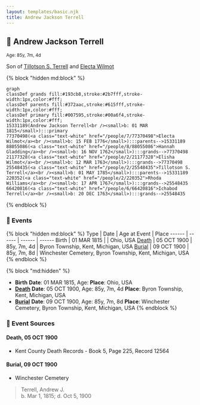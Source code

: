 ```yaml
---
layout: templates/basic.njk
title: Andrew Jackson Terrell
---
```

## 🔵 Andrew Jackson Terrell
<small>Age: 85y, 7m, 4d</small>

Son of [Tillotson S. Terrell](/people/2/25548435) and [Electa Wilmot](/people/7/77370498)

{% block "hidden md:block" %}
```mermaid
graph
classDef grands fill:#193cb8,stroke:#2b7fff,stroke-width:1px,color:#fff;
classDef parents fill:#372aac,stroke:#615fff,stroke-width:1px,color:#fff;
classDef primary fill:#007595,stroke:#00a6f4,stroke-width:1px,color:#fff;
15331189(Andrew Jackson Terrell<br /><small>b: 01 MAR 1815</small>):::primary
77370498(<a class="text-white" href="/people/7/77370498">Electa Wilmot</a><br /><small>b: 15 FEB 1776</small>):::parents-->15331189
88055086(<a class="text-white" href="/people/8/88055086">Hannah Gladding</a><br /><small>b: 16 NOV 1762</small>):::grands-->77370498
21177328(<a class="text-white" href="/people/2/21177328">Elisha Wilmot</a><br /><small>b: 12 MAR 1763</small>):::grands-->77370498
25548435(<a class="text-white" href="/people/2/25548435">Tillotson S. Terrell</a><br /><small>b: 01 MAY 1785</small>):::parents-->15331189
220352(<a class="text-white" href="/people/2/220352">Rhoda Williams</a><br /><small>b: 17 APR 1767</small>):::grands-->25548435
66420816(<a class="text-white" href="/people/6/66420816">Ichabod Terrell</a><br /><small>b: 20 DEC 1763</small>):::grands-->25548435
```
{% endblock %}

### 📆 Events

{% block "hidden md:block" %}
Type | Date | Age at Event | Place
------ | ------ | ------ | ------
Birth | 01 MAR 1815 |  | Ohio, USA
[Death](#event-event-3) | 05 OCT 1900 | 85y, 7m, 4d | Byron Township, Kent, Michigan, USA
[Burial](#event-event-4) | 09 OCT 1900 | 85y, 7m, 8d | Winchester Cemetery, Byron Township, Kent, Michigan, USA
{% endblock %}

{% block "md:hidden" %}
- **Birth**
**Date**: 01 MAR 1815, Age:
**Place**: Ohio, USA
- **[Death](#event-event-3)**
**Date**: 05 OCT 1900, Age: 85y, 7m, 4d
**Place**: Byron Township, Kent, Michigan, USA
- **[Burial](#event-event-4)**
**Date**: 09 OCT 1900, Age: 85y, 7m, 8d
**Place**: Winchester Cemetery, Byron Township, Kent, Michigan, USA
{% endblock %}

### 📰 Event Sources

#### <a id="event-event-3"></a> Death, 05 OCT 1900
* Kent County Death Records  - Book 5, Page 225, Record 12564

#### <a id="event-event-4"></a> Burial, 09 OCT 1900
* Winchester Cemetery
>   
  > Terrell, Andrew J.  
  > b. Mar 1, 1815; d. Oct 5, 1900

